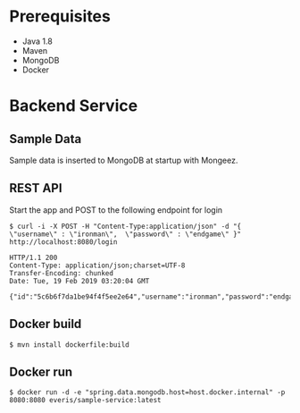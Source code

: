 # Prerequisites

- Java 1.8
- Maven
- MongoDB
- Docker

# Backend Service

## Sample Data
Sample data is inserted to MongoDB at startup with Mongeez.

## REST API 
Start the app and POST to the following endpoint for login
```commandline
$ curl -i -X POST -H "Content-Type:application/json" -d "{  \"username\" : \"ironman\",  \"password\" : \"endgame\" }" http://localhost:8080/login

HTTP/1.1 200 
Content-Type: application/json;charset=UTF-8
Transfer-Encoding: chunked
Date: Tue, 19 Feb 2019 03:20:04 GMT

{"id":"5c6b6f7da1be94f4f5ee2e64","username":"ironman","password":"endgame","firstName":"Tony","lastName":"Stark"}
```

## Docker build
```
$ mvn install dockerfile:build  
```

## Docker run
```
$ docker run -d -e "spring.data.mongodb.host=host.docker.internal" -p 8080:8080 everis/sample-service:latest 
```